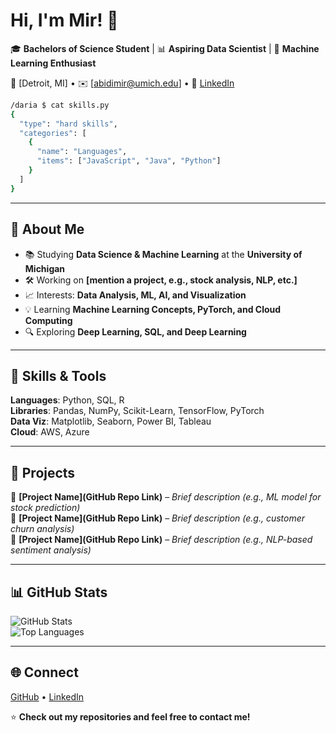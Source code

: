 # Hi, I'm Mir! 👋  

🎓 **Bachelors of Science Student** | 📊 **Aspiring Data Scientist** | 🤖 **Machine Learning Enthusiast**  

📍 [Detroit, MI] • ✉️ [abidimir@umich.edu] • 🔗 [LinkedIn](https://linkedin.com/in/abidimir)  

```bash
/daria $ cat skills.py
{
  "type": "hard skills",
  "categories": [
    {
      "name": "Languages",
      "items": ["JavaScript", "Java", "Python"]
    }
  ]
}
```
---

## 🚀 About Me  
- 📚 Studying **Data Science & Machine Learning** at the **University of Michigan**  
- 🛠 Working on **[mention a project, e.g., stock analysis, NLP, etc.]**  
- 📈 Interests: **Data Analysis, ML, AI, and Visualization**  
- 💡 Learning **Machine Learning Concepts, PyTorch, and Cloud Computing**  
- 🔍 Exploring **Deep Learning, SQL, and Deep Learning**  

---

## 🔧 Skills & Tools  
**Languages**: Python, SQL, R  
**Libraries**: Pandas, NumPy, Scikit-Learn, TensorFlow, PyTorch  
**Data Viz**: Matplotlib, Seaborn, Power BI, Tableau  
**Cloud**: AWS, Azure  

---

## 📌 Projects  
🔹 **[Project Name](GitHub Repo Link)** – *Brief description (e.g., ML model for stock prediction)*  
🔹 **[Project Name](GitHub Repo Link)** – *Brief description (e.g., customer churn analysis)*  
🔹 **[Project Name](GitHub Repo Link)** – *Brief description (e.g., NLP-based sentiment analysis)*  

---

## 📊 GitHub Stats  
![GitHub Stats](https://github-readme-stats.vercel.app/api?username=your-github-username&show_icons=true&hide=prs,issues&theme=default)  
![Top Languages](https://github-readme-stats.vercel.app/api/top-langs/?username=your-github-username&layout=compact&theme=default)  

---

## 🌐 Connect  
[GitHub](https://github.com/your-github-username) • [LinkedIn](https://linkedin.com/in/your-profile)  

⭐ **Check out my repositories and feel free to contact me!**  
